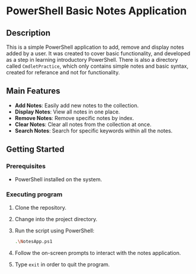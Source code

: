 # PowerShell Basic Notes Application

## Description

This is a simple PowerShell application to add, remove and display notes added by a user. It was created to cover basic functionality, and developed as a step in learning introductory PowerShell. There is also a directory called `CmdletPractice`, which only contains simple notes and basic syntax, created for referance and not for functionality.

## Main Features

- **Add Notes**: Easily add new notes to the collection.
- **Display Notes**: View all notes in one place.
- **Remove Notes**: Remove specific notes by index.
- **Clear Notes**: Clear all notes from the collection at once.
- **Search Notes**: Search for specific keywords within all the notes.

## Getting Started

### Prerequisites

- PowerShell installed on the system.

### Executing program

1. Clone the repository.

2. Change into the project directory.

3. Run the script using PowerShell:

   ```sh
   .\NotesApp.ps1
   ```

4. Follow the on-screen prompts to interact with the notes application.

5. Type `exit` in order to quit the program.
